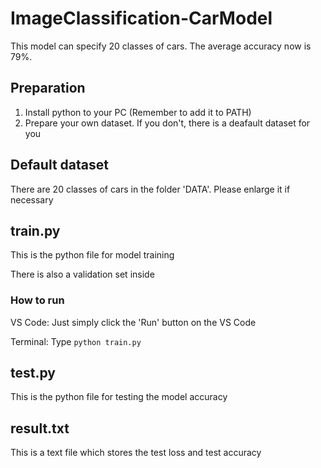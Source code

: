 # ImageClassification-CarModel
This model can specify 20 classes of cars. The average accuracy now is 79%.

## Preparation
1. Install python to your PC (Remember to add it to PATH)
2. Prepare your own dataset. If you don't, there is a deafault dataset for you

## Default dataset
There are 20 classes of cars in the folder 'DATA'. Please enlarge it if necessary

## train.py
This is the python file for model training

There is also a validation set inside
### How to run
VS Code: Just simply click the 'Run' button on the VS Code

Terminal: Type ```python train.py```

## test.py
This is the python file for testing the model accuracy

## result.txt
This is a text file which stores the test loss and test accuracy
